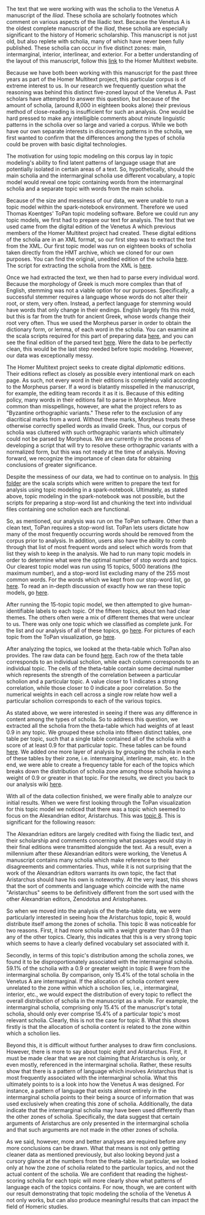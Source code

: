 The text that we were working with was the scholia to the Venetus A manuscript of the *Iliad*. These scholia are scholarly footnotes which comment on various aspects of the Iliadic text. Because the Venetus A is the oldest complete manuscript of the *Iliad*, these scholia are especially significant to the history of Homeric scholarship. This manuscript is not just old, but also replete with scholia, many of which have never been fully published. These scholia can occur in five distinct zones: main, intermarginal, interior, interlinear, and exterior. For a better understanding of the layout of this manuscript, follow this [link](http://www.homermultitext.org/hmt-digital/indices?urn=urn%3Acite%3Ahmt%3Avaimg.VA012RN-0013) to the Homer Multitext website.

Because we have both been working with this manuscript for the past three years as part of the Homer Multitext project, this particular corpus is of extreme interest to us. In our research we frequently question what the reasoning was behind this distinct five-zoned layout of the Venetus A. Past scholars have attempted to answer this question, but because of the amount of scholia, (around 8,000 in eighteen books alone) their previous method of close-reading is insufficient for such an analysis. One would be hard pressed to make any intelligible comments about minute linguistic patterns in the scholia over so large and varied a corpus. While we both have our own separate interests in discovering patterns in the scholia, we first wanted to confirm that the differences among the types of scholia could be proven with basic digital technologies. 

The motivation for using topic modeling on this corpus lay in topic modeling's ability to find latent patterns of language usage that are potentially isolated in certain areas of a text. So, hypothetically, should the main scholia and the intermarginal scholia use different vocabulary, a topic model would reveal one topic containing words from the intermarginal scholia and a separate topic with words from the main scholia. 

Because of the size and messiness of our data, we were unable to run a topic model within the spark-notebook environment. Therefore we used Thomas Koentges' ToPan topic modeling software. Before we could run any topic models, we first had to prepare our text for analysis. The text that we used came from the digital edition of the Venetus A which previous members of the Homer Multitext project had created. These digital editions of the scholia are in an XML format, so our first step was to extract the text from the XML. Our first topic model was run on eighteen books of scholia taken directly from the HMT archive, which we cloned for our own purposes. You can find the original, unedited edition of the scholia [here](https://github.com/cjschu17/drdwPortfolio/blob/master/editions/Scholia/Portfolio2/rawScholiaWithXML.tsv). The script for extracting the scholia from the XML is [here](https://github.com/cjschu17/drdwPortfolio/blob/master/scripts/creatingParsedText(Portfolio2)/scholiaTextExtract.sc).

Once we had extracted the text, we then had to parse every individual word. Because the morphology of Greek is much more complex than that of English, stemming was not a viable option for our purposes. Specifically, a successful stemmer requires a language whose words do not alter their root, or stem, very often. Instead, a perfect language for stemming would have words that only change in their endings. English largely fits this mold, but this is far from the truth for ancient Greek, whose words change their root very often. Thus we used the Morpheus parser in order to obtain the dictionary form, or lemma, of each word in the scholia. You can examine all the scala scripts required for this part of preparing data [here](https://github.com/cjschu17/drdwPortfolio/tree/master/scripts/creatingParsedText(Portfolio2)), and you can see the final edition of the parsed text [here](https://github.com/cjschu17/drdwPortfolio/blob/master/editions/Scholia/Portfolio2/parsedText.tsv). Were the data to be perfectly clean, this would be the last step needed before topic modeling. However, our data was exceptionally messy.

The Homer Multitext project seeks to create digital *diplomatic* editions. Their editions reflect as closely as possible every intentional mark on each page. As such, not every word in their editions is completely valid according to the Morpheus parser. If a word is blatantly misspelled in the manuscript, for example, the editing team records it as it is. Because of this editing policy, many words in their editions fail to parse in Morpheus. More common than misspellings, however, are what the project refers to as "Byzantine orthographic variants." These refer to the exclusion of any diacritical marks from a word. Without these marks, Morpheus treats these otherwise correctly spelled words as invalid Greek. Thus, our corpus of scholia was cluttered with such orthographic variants which ultimately could not be parsed by Morpheus. We are currently in the process of developing a script that will try to resolve these orthographic variants with a normalized form, but this was not ready at the time of analysis. Moving forward, we recognize the importance of clean data for obtaining conclusions of greater significance. 

Despite the messiness of our data, we had to continue on to analysis. In [this folder](https://github.com/cjschu17/drdwPortfolio/tree/master/scripts/Portfolio3) are the scala scripts which were written to prepare the text for analysis using topic modeling in a spark-notebook. Ultimately, as stated above, topic modeling in the spark-notebook was not possible, but the scripts for preparing a stop-word list and chunking the text into individual files containing one scholion each are functional.

So, as mentioned, our analysis was run on the ToPan software. Other than a clean text, ToPan requires a stop-word list. ToPan lets users dictate how many of the most frequently occurring words should be removed from the corpus prior to analysis. In addition, users also have the ability to comb through that list of most frequent words and select which words from that list they wish to keep in the analysis. We had to run many topic models in order to determine what were the optimal number of stop words and topics. Our clearest topic model was run using 15 topics, 5000 iterations (the maximum number), and a stop-word list excluding many of the 255 most common words. For the words which we kept from our stop-word list, go [here](https://github.com/cjschu17/drdwPortfolio/blob/master/editions/Scholia/Portfolio3/ToPanNonStopWords.txt). To read an in-depth discussion of exactly how we ran these topic models, go [here](https://github.com/mwauke/seniorThesis/blob/master/ToPanWriteup.md).

After running the 15-topic topic model, we then attempted to give human-identifiable labels to each topic. Of the fifteen topics, about ten had clear themes. The others often were a mix of different themes that were unclear to us. There was only one topic which we classified as complete junk. For the list and our analysis of all of these topics, go [here](https://github.com/cjschu17/drdwPortfolio/wiki/Looking-at-the-Data-from-ToPan-Topic-Model---12-6-16). For pictures of each topic from the ToPan visualization, go [here](https://github.com/cjschu17/drdwPortfolio/tree/master/images/ToPanViz12-6-16).

After analyzing the topics, we looked at the theta-table which ToPan also provides. The raw data can be found [here](https://github.com/cjschu17/drdwPortfolio/blob/master/editions/Scholia/thetaTable.tsv). Each row of the theta table corresponds to an individual scholion, while each column corresponds to an individual topic. The cells of the theta-table contain some decimal number which represents the strength of the correlation between a particular scholion and a particular topic. A value closer to 1 indicates a strong correlation, while those closer to 0 indicate a poor correlation. So the numerical weights in each cell across a single row relate how well a particular scholion corresponds to each of the various topics.

As stated above, we were interested in seeing if there was any difference in content among the types of scholia. So to address this question, we extracted all the scholia from the theta-table which had weights of at least 0.9 in any topic. We  grouped these scholia into fifteen distinct tables, one table per topic, such that a single table contained all of the scholia with a score of at least 0.9 for that particular topic. These tables can be found [here](https://github.com/cjschu17/drdwPortfolio/tree/master/editions/Scholia/TableFolder). We added one more layer of analysis by grouping the scholia in each of these tables by their zone, i.e. intermarginal, interlinear, main, etc. In the end, we were able to create a frequency table for each of the topics which breaks down the distribution of scholia zone among those scholia having a weight of 0.9 or greater in that topic. For the results, we direct you back to our analysis wiki [here](https://github.com/cjschu17/drdwPortfolio/wiki/Looking-at-the-Data-from-ToPan-Topic-Model---12-6-16).

With all of the data collection finished, we were finally able to analyze our initial results. When we were first looking through the ToPan visualization for this topic model we noticed that there was a topic which seemed to focus on the Alexandrian editor, Aristarchus. This was [topic 8](https://github.com/cjschu17/drdwPortfolio/blob/master/images/ToPanViz12-6-16/Topic8.png). This is significant for the following reason:

The Alexandrian editors are largely credited with fixing the Iliadic text, and their scholarship and comments concerning what passages would stay in their final editions were transmitted alongside the text. As a result, even a millennium after these Alexandrian editors were working, the Venetus A manuscript contains many scholia which make reference to their disagreements and commentaries. Thus, while it is not surprising that the work of the Alexandrian editors warrants its own topic, the fact that Aristarchus should have his own is noteworthy. At the very least, this shows that the sort of comments and language which coincide with the name "Aristarchus" seems to be definitively different from the sort used with the other Alexandrian editors, Zenodotus and Aristophanes. 

So when we moved into the analysis of the theta-table data, we were particularly interested in seeing how the Aristarchus topic, topic 8, would distribute itself among the zones of scholia. This topic 8 was noticeable for two reasons. First, it had more scholia with a weight greater than 0.9 than any of the other topics. Clearly, this indicates that this is a very strong topic which seems to have a clearly defined vocabulary set associated with it.

Secondly, in terms of this topic's distribution among the scholia zones, we found it to be disproportionately associated with the intermarginal scholia. 59.1% of the scholia with a 0.9 or greater weight in topic 8 were from the intermarginal scholia. By comparison, only 15.4% of the total scholia in the Venetus A are intermarginal. If the allocation of scholia content were unrelated to the zone within which a scholion lies, i.e., intermarginal, interior, etc., we would expect the distribution of every topic to reflect the overall distribution of scholia in the manuscript as a whole. For example, the intermarginal scholia, comprising only 15.4% of the manuscript's total scholia, should only ever comprise 15.4% of a particular topic's most relevant scholia. Clearly, this is not the case for topic 8. What this shows firstly is that the allocation of scholia content *is* related to the zone within which a scholion lies.

Beyond this, it is difficult without further analyses to draw firm conclusions. However, there is more to say about topic eight and Aristarchus. First, it must be made clear that we are not claiming that Aristarchus is only, or even mostly, referenced in the intermarginal scholia. Rather, these results show that there is a pattern of language which involves Aristarchus that is most frequently associated with the intermarginal scholia. What this ultimately points to is a look into how the Venetus A was designed. For instance, a pattern of language that exists almost entirely in the intermarginal scholia points to their being a source of information that was used exclusively when creating this zone of scholia. Additionally, the data indicate that the intermarginal scholia may have been used differently than the other zones of scholia. Specifically, the data suggest that certain arguments of Aristarchus are only presented in the intermarginal scholia and that such arguments are not made in the other zones of scholia. 

As we said, however, more and better analyses are required before any more conclusions can be drawn. What that means is not only getting cleaner data as mentioned previously, but also looking beyond just a cursory glance at the numbers from the theta-table. In particular, we looked only at how the zone of scholia related to the particular topics, and not the actual content of the scholia. We are confident that reading the highest-scoring scholia for each topic will more clearly show what patterns of language each of the topics contains. For now, though, we are content with our result demonstrating that topic modeling the scholia of the Venetus A not only works, but can also produce meaningful results that can impact the field of Homeric studies.


